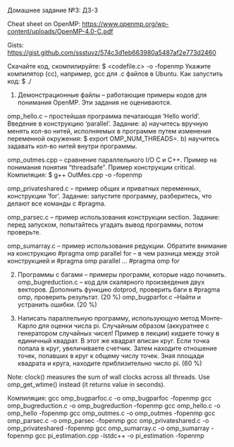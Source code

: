 Домашнее задание №3: ДЗ-3

Cheat sheet on OpenMP: https://www.openmp.org/wp-content/uploads/OpenMP-4.0-C.pdf​

Gists: https://gist.github.com/ssstuvz/574c3d1eb663980a5487af2e773d2460

Скачайте код, скомпилируйте:
$ <cc> <codefile.c> -o <executable> -fopenmp
Укажите компилятор (cc), например, gcc для .c файлов в Ubuntu.
Как запустить код:
$ ./<executable>

1. Демонстрационные файлы – работающие примеры кодов для понимания OpenMP. Эти задания не оцениваются.

omp_hello.c – простейшая программа печатающая ‘Hello world’. Введение в конструкцию ‘parallel’. Задание: 
а) научитесь вручную менять кол-во нитей, исполняемых в программе путем изменения переменной окружения: 
$ export OMP_NUM_THREADS=<number you want>.
b) научитесь задавать кол-во нитей внутри программы.

omp_outmes.cpp – сравнение параллельного I/O C и C++. Пример на понимания понятия “threadsafe”. Пример конструкции critical. Компиляция:
$ g++ OutMes.cpp -o <executable> -fopenmp

omp_privateshared.c – пример общих и приватных переменных, конструкции ‘for’. Задание: запустите программу, разберитесь, что делают все команды с #pragma.

omp_parsec.c – пример использования конструкции section. Задание: перед запуском, попытайтесь угадать вывод программы, потом проверьте.

omp_sumarray.c – пример использования редукции. Обратите внимание на конструкцию #pragma omp parallel for – в чем разница между этой конструкцией и #pragma omp parallel … #pragma omp for

2. Программы с багами – примеры программ, которые надо починить.
omp_bugreduction.c – код для скалярного произведения двух векторов. Дополнить функцию dotprod, проверить баги в #pragma omp, проверить результат. (20 %)
omp_bugparfor.c –Найти и устранить ошибки. (20 %)

3. Написать параллельную программу, использующую метод Монте-Карло для оценки числа pi. Случайным образом (аккуратнее с генератором случайных чисел! Пример в лекции) кидаете точку в единичный квадрат. В этот же квадрат вписан круг. Если точка попала в круг, увеличиваете счетчик. Затем находите отношение точек, попавших в круг к общему числу точек. Зная площади квадрата и круга, находите приблизительно число pi. (60 %)

Note: clock() measures the sum of wall clocks across all threads. Use omp_get_wtime() instead (it returns value in seconds).

Компиляция:
gcc omp_bugparfoc.c -o omp_bugparfoc -fopenmp
gcc omp_bugreduction.c -o omp_bugreduction -fopenmp
gcc omp_hello.c -o omp_hello -fopenmp
gcc omp_outmes.c -o omp_outmes -fopenmp
gcc omp_parsec.c -o omp_parsec -fopenmp
gcc omp_privateshared.c -o omp_privateshared -fopenmp
gcc omp_sumarray.c -o omp_sumarray -fopenmp
gcc pi_estimation.cpp -lstdc++ -o pi_estimation -fopenmp
